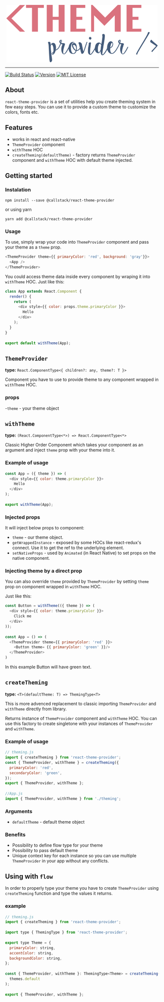 <p align="center">
  <img alt="react-theme-provider" src="./assets/theme-provider-logo.png" width="496">
</p>

---

[![Build Status][build-badge]][build]
[![Version][version-badge]][package]
[![MIT License][license-badge]][license]

## About 
`react-theme-provider` is a set of utilities help you create theming system in few easy steps.
You can use it to provide a custom theme to customize the colors, fonts etc. 

## Features
 - works in react and react-native
 - `ThemeProvider` component
 - `withTheme` HOC
 - `createTheming(defaultTheme)` - factory returns `ThemeProvider` component and `withTheme` HOC with default theme injected.

## Getting started
### Instalation
```
npm install --save @callstack/react-theme-provider
```
or using yarn
```
yarn add @callstack/react-theme-provider
```

### Usage
To use, simply wrap your code into `ThemeProvider` component and pass your theme as a `theme` prop.

```js
<ThemeProvider theme={{ primaryColor: 'red', background: 'gray'}}>
  <App />
</ThemeProvider>
```

You could access theme data inside every component by wraping it into `withTheme` HOC. Just like this:

```js
class App extends React.Component {
  render() {
    return (
      <div style={{ color: props.theme.primaryColor }}>
        Hello
      </div>
    );
  }
}

export default withTheme(App);
```

## `ThemeProvider`
**type:** `React.ComponentType<{ children?: any, theme?: T }>`

Component you have to use to provide theme to any component wrapped in `withTheme` HOC.

### props
 -`theme` - your theme object

## `withTheme`
**type:** `(React.ComponentType<*>) => React.ComponentType<*>`

Classic Higher Order Component which takes your component as an argument and inject `theme` prop with your theme into it.

### Example of usage
```js
const App = ({ theme }) => (
  <div style={{ color: theme.primaryColor }}>
    Hello
  </div>
);

export withTheme(App);
```

### Injected props
It will inject below props to component:
 - `theme` - our theme object.
 - `getWrappedInstance` -  exposed by some HOCs like react-redux's connect.
 Use it to get the ref to the underlying element.
 - `setNativeProps` - used by `Animated` (in React Native) to set props on the native component.

### Injecting theme by a direct prop
You can also override `theme` provided by `ThemeProvider` by setting `theme` prop on component wrapped in `withTheme` HOC.

Just like this:
```js
const Button = withTheme(({ theme }) => (
  <div style={{ color: theme.primaryColor }}>
    Click me
  </div>
));

const App = () => (
  <ThemeProvider theme={{ primaryColor: 'red' }}>
    <Button theme= {{ primaryColor: 'green' }}/>
  </ThemeProvider>
)
```
In this example Button will have green text.

## `createTheming`
**type:** `<T>(defaultTheme: T) => ThemingType<T>`

This is more advenced replacement to classic importing `ThemeProvider` and `withTheme` directly from library.

Returns instance of `ThemeProvider` component and `withTheme` HOC. 
You can use this factory to create singletone with your instances of `ThemeProvider` and `withTheme`.

### Example of usage
```js
// theming.js
import { createTheming } from 'react-theme-provider';
const { ThemeProvider, withTheme } = createTheming({
  primaryColor: 'red',
  secondaryColor: 'green',
});
export { ThemeProvider, withTheme };

//App.js
import { ThemeProvider, withTheme } from './theming';
```

### Arguments
 - `defaultTheme` - default theme object

### Benefits
 - Possibility to define flow type for your theme
 - Possibility to pass default theme
 - Unique context key for each instance so you can use multiple `ThemeProvider` in your app without any conflicts.

## Using with `flow`
In order to properly type your theme you have to create `ThemeProvider` using `createTheming` function and type the values it returns.

### example
```js
// theming.js
import { createTheming } from 'react-theme-provider';

import type { ThemingType } from 'react-theme-provider';

export type Theme = {
  primaryColor: string,
  accentColor: string,
  backgroundColor: string,
};

const { ThemeProvider, withTheme }: ThemingType<Theme> = createTheming(
  themes.default
);

export { ThemeProvider, withTheme };
```


[build-badge]: https://img.shields.io/circleci/project/github/callstack/react-theme-provider/master.svg?style=flat-square
[build]: https://circleci.com/gh/callstack/react-theme-provider
[version-badge]: https://img.shields.io/npm/v/react-theme-provider.svg?style=flat-square
[package]: https://www.npmjs.com/package/react-theme-provider
[license-badge]: https://img.shields.io/npm/l/react-theme-provider.svg?style=flat-square
[license]: https://opensource.org/licenses/MIT
[chat-badge]: https://img.shields.io/badge/chat-slack-brightgreen.svg?style=flat-square&colorB=E01563
[chat]: https://slack.callstack.com/